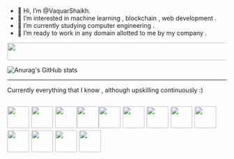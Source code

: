 - 👋 Hi, I’m @VaquarShaikh.
- 👀 I’m interested in machine learning , blockchain , web development .
- 🌱 I’m currently studying computer engineering .
- 💞️ I’m ready to work in any domain allotted to me by my company .

<img src="https://media.giphy.com/media/4UzW8S83pWoKs/giphy.gif" width="1300" height="40" />

![Anurag's GitHub stats](https://github-readme-stats.vercel.app/api?username=VaquarShaikh&show_icons=true&theme=radical)

---
Currently everything that I know , although upskilling continuously :)

<img src = "https://cdn.worldvectorlogo.com/logos/c.svg" width = "50" height = "50" /> <img src = "https://cdn.worldvectorlogo.com/logos/java.svg" width = "50" height = "50" /> <img src = "https://cdn.worldvectorlogo.com/logos/python-5.svg" width = "50" height = "50" /><img src = "https://miro.medium.com/max/579/1*lI0nR91pNegb9mwLmgNgQQ.png" width = "50" height = "50" /><img src = "https://www.europlanet-society.org/wp-content/uploads/2020/11/Europlanet_Machine_Learning_Logo_Combined_Black.png" width = "50" height = "50" /> <img src="https://previews.123rf.com/images/essaphear/essaphear1709/essaphear170900001/86808937-data-science-logo-ic%C3%B4ne-design-vector.jpg" width="50" height="50" /> <img src="https://cdn.worldvectorlogo.com/logos/blockchain.svg" width="50" height="50" /> <img src = "https://cdn.worldvectorlogo.com/logos/ethereum.svg" width = "50" height = "50" /> <img src = "https://cdn.worldvectorlogo.com/logos/html-1.svg" width = "50" height = "50" /> <img src = "https://cdn.worldvectorlogo.com/logos/css-3.svg" width = "50" height = "50" /> <img src="https://cdn.worldvectorlogo.com/logos/nodejs.svg" width="50" height="50" /> <img src="https://cdn.worldvectorlogo.com/logos/mysql-6.svg" width="50" height="50" /> <img src="https://cdn.worldvectorlogo.com/logos/mongodb-icon-1.svg" width="50" height="50" /> 
---

<!---
VaquarShaikh/VaquarShaikh is a ✨ special ✨ repository because its `README.md` (this file) appears on your GitHub profile.
You can click the Preview link to take a look at your changes.
--->
